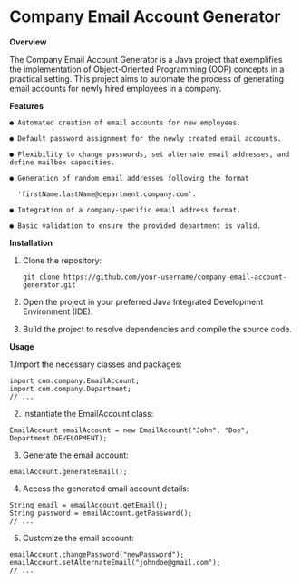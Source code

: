 <h1>Company Email Account Generator</h1>

**Overview**

The Company Email Account Generator is a Java project that exemplifies the implementation of Object-Oriented Programming (OOP) concepts in a practical setting. This project aims to automate the process of generating email accounts for newly hired employees in a company.

**Features**

    ● Automated creation of email accounts for new employees.
    
    ● Default password assignment for the newly created email accounts.
    
    ● Flexibility to change passwords, set alternate email addresses, and define mailbox capacities.
    
    ● Generation of random email addresses following the format
    
      'firstName.lastName@department.company.com'.
    
    ● Integration of a company-specific email address format.
    
    ● Basic validation to ensure the provided department is valid.

  
 **Installation**
 
   1. Clone the repository:

          git clone https://github.com/your-username/company-email-account-generator.git

   2. Open the project in your preferred Java Integrated Development Environment (IDE).

   3. Build the project to resolve dependencies and compile the source code.


**Usage**

  1.Import the necessary classes and packages:

    import com.company.EmailAccount;
    import com.company.Department;
    // ...

  2. Instantiate the EmailAccount class:

    EmailAccount emailAccount = new EmailAccount("John", "Doe", Department.DEVELOPMENT);

  3. Generate the email account:

    emailAccount.generateEmail();

  4. Access the generated email account details:

    String email = emailAccount.getEmail();
    String password = emailAccount.getPassword();
    // ...

  5. Customize the email account:

    emailAccount.changePassword("newPassword");
    emailAccount.setAlternateEmail("johndoe@gmail.com");
    // ...

